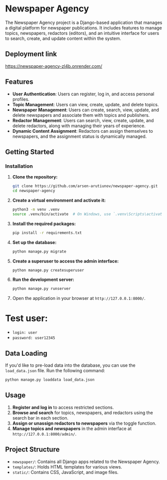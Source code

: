 
# Newspaper Agency

The Newspaper Agency project is a Django-based application that manages a digital platform for newspaper publications. 
It includes features to manage topics, newspapers, redactors (editors), 
and an intuitive interface for users to search, create, and update content within the system.

## Deployment link
https://newspaper-agency-zl4b.onrender.com/


## Features

- **User Authentication**: Users can register, log in, and access personal profiles.
- **Topic Management**: Users can view, create, update, and delete topics.
- **Newspaper Management**: Users can create, search, view, update, and delete newspapers and 
associate them with topics and publishers.
- **Redactor Management**: Users can search, view, create, update, and delete redactors, along with 
managing their years of experience.
- **Dynamic Content Assignment**: Redactors can assign themselves to newspapers, and the assignment status 
is dynamically managed.

## Getting Started

### Installation

1. **Clone the repository:**

   ```bash
   git clone https://github.com/arsen-arutiunov/newspaper-agency.git
   cd newspaper-agency
   ```

2. **Create a virtual environment and activate it:**

   ```bash
   python3 -m venv .venv
   source .venv/bin/activate  # On Windows, use `.venv\Scripts\activate`
   ```

3. **Install the required packages:**

   ```bash
   pip install -r requirements.txt
   ```

4. **Set up the database:**

   ```bash
   python manage.py migrate
   ```

5. **Create a superuser to access the admin interface:**

   ```bash
   python manage.py createsuperuser
   ```

6. **Run the development server:**

   ```bash
   python manage.py runserver
   ```

7. Open the application in your browser at `http://127.0.0.1:8000/`.

# Test user:
- `login: user`
- `password: user12345`

## Data Loading

If you'd like to pre-load data into the database, you can use the `load_data.json` file. Run the following command:

```bash
python manage.py loaddata load_data.json
```

## Usage

1. **Register and log in** to access restricted sections.
2. **Browse and search** for topics, newspapers, and redactors using the search bar in each section.
3. **Assign or unassign redactors to newspapers** via the toggle function.
4. **Manage topics and newspapers** in the admin interface at `http://127.0.0.1:8000/admin/`.

## Project Structure

- `newspaper/`: Contains all Django apps related to the Newspaper Agency.
- `templates/`: Holds HTML templates for various views.
- `static/`: Contains CSS, JavaScript, and image files.
